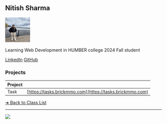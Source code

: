 <style>@import url(//readme.codeadam.ca/readme.css);</style>

## Nitish Sharma

![Nitish Sharma](../images/nitish-542.jpg)

Learning Web Development in HUMBER college 2024 Fall student


[LinkedIn](https://www.linkedin.com/in/nitish-sharma-b6ba60226/)
[GitHub](https://github.com/Nitish-542)

### Projects

| Project |                                                          |
| ------- | -------------------------------------------------------- |
| Task    | [https://tasks.brickmmo.com](https://tasks.brickmmo.com) |

[&#10132; Back to Class List](/)

---

<a href="https://brickmmo.com">
<img src="https://brickmmo.com/images/brickmmo-logo-horizontal.jpg" width="100">
</a>